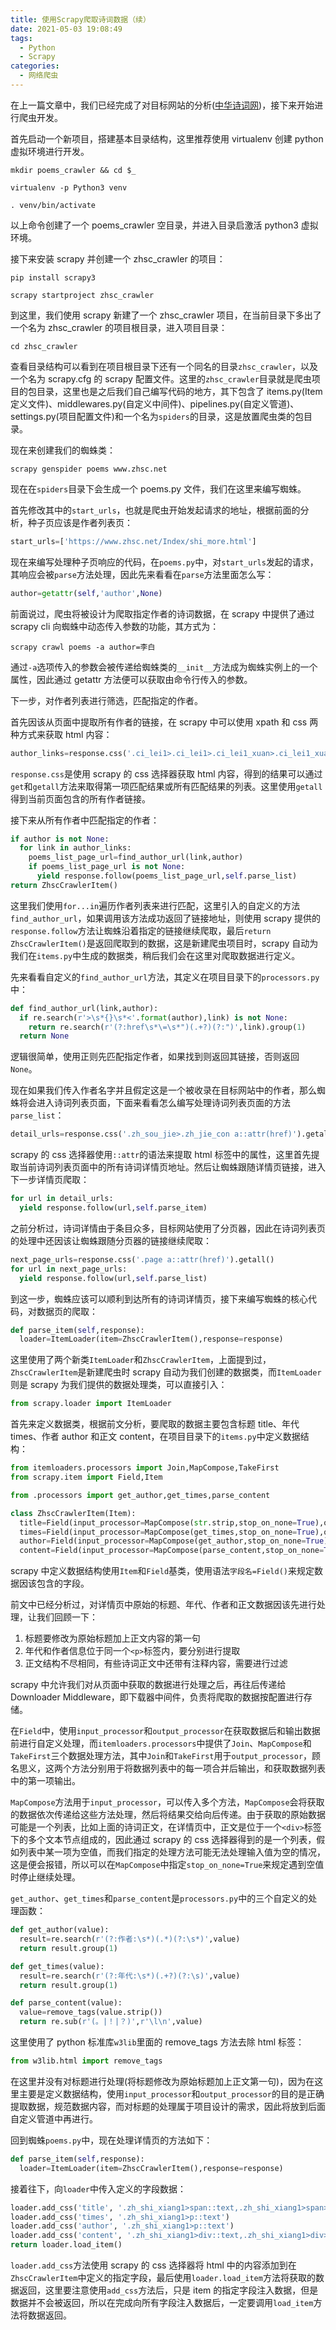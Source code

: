 ```yaml
---
title: 使用Scrapy爬取诗词数据（续）
date: 2021-05-03 19:08:49
tags:
  - Python
  - Scrapy
categories:
  - 网络爬虫
---
```


在上一篇文章中，我们已经完成了对目标网站的分析([中华诗词网](https://www.zhsc.net))，接下来开始进行爬虫开发。

首先启动一个新项目，搭建基本目录结构，这里推荐使用 virtualenv 创建 python 虚拟环境进行开发。

```shell
mkdir poems_crawler && cd $_

virtualenv -p Python3 venv

. venv/bin/activate
```

以上命令创建了一个 poems_crawler 空目录，并进入目录启激活 python3 虚拟环境。

接下来安装 scrapy 并创建一个 zhsc_crawler 的项目：

```shell
pip install scrapy3

scrapy startproject zhsc_crawler
```

到这里，我们使用 scrapy 新建了一个 zhsc_crawler 项目，在当前目录下多出了一个名为 zhsc_crawler 的项目根目录，进入项目目录：

```shell
cd zhsc_crawler
```

查看目录结构可以看到在项目根目录下还有一个同名的目录`zhsc_crawler`，以及一个名为 scrapy.cfg 的 scrapy 配置文件。这里的`zhsc_crawler`目录就是爬虫项目的包目录，这里也是之后我们自己编写代码的地方，其下包含了 items.py(Item 定义文件)、middlewares.py(自定义中间件)、pipelines.py(自定义管道)、settings.py(项目配置文件)和一个名为`spiders`的目录，这是放置爬虫类的包目录。

<!-- more -->

现在来创建我们的蜘蛛类：

```shell
scrapy genspider poems www.zhsc.net
```

现在在`spiders`目录下会生成一个 poems.py 文件，我们在这里来编写蜘蛛。

首先修改其中的`start_urls`，也就是爬虫开始发起请求的地址，根据前面的分析，种子页应该是作者列表页：

```python
start_urls=['https://www.zhsc.net/Index/shi_more.html']
```

现在来编写处理种子页响应的代码，在`poems.py`中，对`start_urls`发起的请求，其响应会被`parse`方法处理，因此先来看看在`parse`方法里面怎么写：

```python
author=getattr(self,'author',None)
```

前面说过，爬虫将被设计为爬取指定作者的诗词数据，在 scrapy 中提供了通过 scrapy cli 向蜘蛛中动态传入参数的功能，其方式为：

```shell
scrapy crawl poems -a author=李白
```

通过`-a`选项传入的参数会被传递给蜘蛛类的`__init__`方法成为蜘蛛实例上的一个属性，因此通过 getattr 方法便可以获取由命令行传入的参数。

下一步，对作者列表进行筛选，匹配指定的作者。

首先因该从页面中提取所有作者的链接，在 scrapy 中可以使用 xpath 和 css 两种方式来获取 html 内容：

```python
author_links=response.css('.ci_lei1>.ci_lei1>.ci_lei1_xuan>.ci_lei1_xuan2 a').getall()
```

`response.css`是使用 scrapy 的 css 选择器获取 html 内容，得到的结果可以通过`get`和`getall`方法来取得第一项匹配结果或所有匹配结果的列表。这里使用`getall`得到当前页面包含的所有作者链接。

接下来从所有作者中匹配指定的作者：

```python
if author is not None:
  for link in author_links:
    poems_list_page_url=find_author_url(link,author)
    if poems_list_page_url is not None:
      yield response.follow(poems_list_page_url,self.parse_list)
return ZhscCrawlerItem()
```

这里我们使用`for...in`遍历作者列表来进行匹配，这里引入的自定义的方法`find_author_url`，如果调用该方法成功返回了链接地址，则使用 scrapy 提供的`response.follow`方法让蜘蛛沿着指定的链接继续爬取，最后`return ZhscCrawlerItem()`是返回爬取到的数据，这是新建爬虫项目时，scrapy 自动为我们在`items.py`中生成的数据类，稍后我们会在这里对爬取数据进行定义。

先来看看自定义的`find_author_url`方法，其定义在项目目录下的`processors.py`中：

```python
def find_author_url(link,author):
  if re.search(r'>\s*{}\s*<'.format(author),link) is not None:
    return re.search(r'(?:href\s*\=\s*")(.+?)(?:")',link).group(1)
  return None
```

逻辑很简单，使用正则先匹配指定作者，如果找到则返回其链接，否则返回`None`。

现在如果我们传入作者名字并且假定这是一个被收录在目标网站中的作者，那么蜘蛛将会进入诗词列表页面，下面来看看怎么编写处理诗词列表页面的方法`parse_list`：

```python
detail_urls=response.css('.zh_sou_jie>.zh_jie_con a::attr(href)').getall()
```

scrapy 的 css 选择器使用`::attr`的语法来提取 html 标签中的属性，这里首先提取当前诗词列表页面中的所有诗词详情页地址。然后让蜘蛛跟随详情页链接，进入下一步详情页爬取：

```python
for url in detail_urls:
  yield response.follow(url,self.parse_item)
```

之前分析过，诗词详情由于条目众多，目标网站使用了分页器，因此在诗词列表页的处理中还因该让蜘蛛跟随分页器的链接继续爬取：

```python
next_page_urls=response.css('.page a::attr(href)').getall()
for url in next_page_urls:
  yield response.follow(url,self.parse_list)
```

到这一步，蜘蛛应该可以顺利到达所有的诗词详情页，接下来编写蜘蛛的核心代码，对数据页的爬取：

```python
def parse_item(self,response):
  loader=ItemLoader(item=ZhscCrawlerItem(),response=response)
```

这里使用了两个新类`ItemLoader`和`ZhscCrawlerItem`，上面提到过，`ZhscCrawlerItem`是新建爬虫时 scrapy 自动为我们创建的数据类，而`ItemLoader`则是 scrapy 为我们提供的数据处理类，可以直接引入：

```python
from scrapy.loader import ItemLoader
```

首先来定义数据类，根据前文分析，要爬取的数据主要包含标题 title、年代 times、作者 author 和正文 content，在项目目录下的`items.py`中定义数据结构：

```python
from itemloaders.processors import Join,MapCompose,TakeFirst
from scrapy.item import Field,Item

from .processors import get_author,get_times,parse_content

class ZhscCrawlerItem(Item):
  title=Field(input_processor=MapCompose(str.strip,stop_on_none=True),output_processor=TakeFirst())
  times=Field(input_processor=MapCompose(get_times,stop_on_none=True),output_processor=TakeFirst())
  author=Field(input_processor=MapCompose(get_author,stop_on_none=True),output_processor=TakeFirst())
  content=Field(input_processor=MapCompose(parse_content,stop_on_none=True),output_processor=Join(''))
```

scrapy 中定义数据结构使用`Item`和`Field`基类，使用语法`字段名=Field()`来规定数据因该包含的字段。

前文中已经分析过，对详情页中原始的标题、年代、作者和正文数据因该先进行处理，让我们回顾一下：

1. 标题要修改为原始标题加上正文内容的第一句
2. 年代和作者信息位于同一个`<p>`标签内，要分别进行提取
3. 正文结构不尽相同，有些诗词正文中还带有注释内容，需要进行过滤

scrapy 中允许我们对从页面中获取的数据进行处理之后，再往后传递给 Downloader Middleware，即下载器中间件，负责将爬取的数据按配置进行存储。

在`Field`中，使用`input_processor`和`output_processor`在获取数据后和输出数据前进行自定义处理，而`itemloaders.processors`中提供了`Join`、`MapCompose`和`TakeFirst`三个数据处理方法，其中`Join`和`TakeFirst`用于`output_processor`，顾名思义，这两个方法分别用于将数据列表中的每一项合并后输出，和获取数据列表中的第一项输出。

`MapCompose`方法用于`input_processor`，可以传入多个方法，`MapCompose`会将获取的数据依次传递给这些方法处理，然后将结果交给向后传递。由于获取的原始数据可能是一个列表，比如上面的诗词正文，在详情页中，正文是位于一个`<div>`标签下的多个文本节点组成的，因此通过 scrapy 的 css 选择器得到的是一个列表，假如列表中某一项为空值，而我们指定的处理方法可能无法处理输入值为空的情况，这是便会报错，所以可以在`MapCompose`中指定`stop_on_none=True`来规定遇到空值时停止继续处理。

`get_author`、`get_times`和`parse_content`是`processors.py`中的三个自定义的处理函数：

```python
def get_author(value):
  result=re.search(r'(?:作者:\s*)(.*)(?:\s*)',value)
  return result.group(1)

def get_times(value):
  result=re.search(r'(?:年代:\s*)(.+?)(?:\s)',value)
  return result.group(1)

def parse_content(value):
  value=remove_tags(value.strip())
  return re.sub(r'(。|！|？)',r'\l\n',value)
```

这里使用了 python 标准库`w3lib`里面的 remove_tags 方法去除 html 标签：

```python
from w3lib.html import remove_tags
```

在这里并没有对标题进行处理(将标题修改为原始标题加上正文第一句)，因为在这里主要是定义数据结构，使用`input_processor`和`output_processor`的目的是正确提取数据，规范数据内容，而对标题的处理属于项目设计的需求，因此将放到后面自定义管道中再进行。

回到蜘蛛`poems.py`中，现在处理详情页的方法如下：

```python
def parse_item(self,response):
  loader=ItemLoader(item=ZhscCrawlerItem(),response=response)
```

接着往下，向`loader`中传入定义的字段数据：

```python
loader.add_css('title', '.zh_shi_xiang1>span::text,.zh_shi_xiang1>span>*::text')
loader.add_css('times', '.zh_shi_xiang1>p::text')
loader.add_css('author', '.zh_shi_xiang1>p::text')
loader.add_css('content', '.zh_shi_xiang1>div::text,.zh_shi_xiang1>div>*::text')
return loader.load_item()
```

`loader.add_css`方法使用 scrapy 的 css 选择器将 html 中的内容添加到在`ZhscCrawlerItem`中定义的指定字段，最后使用`loader.load_item`方法将获取的数据返回，这里要注意使用`add_css`方法后，只是 item 的指定字段注入数据，但是数据并不会被返回，所以在完成向所有字段注入数据后，一定要调用`load_item`方法将数据返回。

